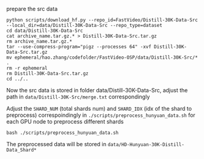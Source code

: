 prepare the src data
```
python scripts/download_hf.py --repo_id=FastVideo/Distill-30K-Data-Src --local_dir=data/Distill-30K-Data-Src --repo_type=dataset
cd data/Distill-30K-Data-Src
cat archive_name.tar.gz.* > Distill-30K-Data-Src.tar.gz
rm archive_name.tar.gz.*
tar --use-compress-program="pigz --processes 64" -xvf Distill-30K-Data-Src.tar.gz
mv ephemeral/hao.zhang/codefolder/FastVideo-OSP/data/Distill-30K-Src/* .
rm -r ephemeral
rm Distill-30K-Data-Src.tar.gz
cd ../..
```
Now the src data is stored in folder data/Distill-30K-Data-Src, adjust the path in `data/Distill-30K-Src/merge.txt` correspondingly

Adjust the `SHARD_NUM` (total shards num) and `SHARD_IDX` (idx of the shard to preprocess) correspoindingly in `./scripts/preprocess_hunyuan_data.sh` for each GPU node to preprocess different shards
```
bash ./scripts/preprocess_hunyuan_data.sh
```
The preprocessed data will be stored in `data/HD-Hunyuan-30K-Distill-Data_Shard*`
